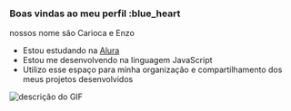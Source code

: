 ### Boas vindas ao meu perfil :blue_heart

nossos nome são Carioca e Enzo

- Estou estudando na [Alura](https://www.alura.com.br)
- Estou me desenvolvendo na linguagem JavaScript
- Utilizo esse espaço para minha organização e compartilhamento dos meus projetos desenvolvidos


![descrição do GIF](https://media1.tenor.com/m/eiOeK75ocusAAAAC/sucker-dance.gif)
